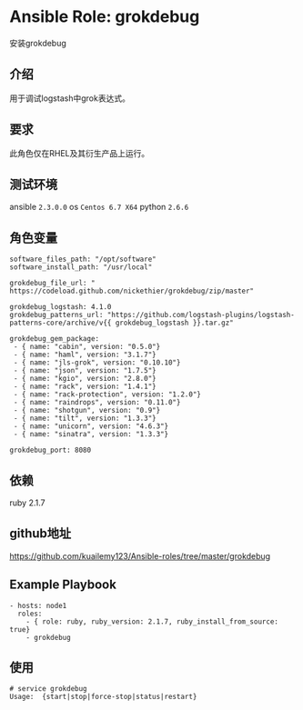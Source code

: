 # Ansible Role: grokdebug

安装grokdebug

## 介绍

用于调试logstash中grok表达式。

## 要求

此角色仅在RHEL及其衍生产品上运行。

## 测试环境

ansible `2.3.0.0`
os `Centos 6.7 X64`
python `2.6.6`

## 角色变量

	software_files_path: "/opt/software"
	software_install_path: "/usr/local"

	grokdebug_file_url: " https://codeload.github.com/nickethier/grokdebug/zip/master"

	grokdebug_logstash: 4.1.0
	grokdebug_patterns_url: "https://github.com/logstash-plugins/logstash-patterns-core/archive/v{{ grokdebug_logstash }}.tar.gz"

	grokdebug_gem_package:
	 - { name: "cabin", version: "0.5.0"}
	 - { name: "haml", version: "3.1.7"}
	 - { name: "jls-grok", version: "0.10.10"}
	 - { name: "json", version: "1.7.5"}
	 - { name: "kgio", version: "2.8.0"}
	 - { name: "rack", version: "1.4.1"}
	 - { name: "rack-protection", version: "1.2.0"}
	 - { name: "raindrops", version: "0.11.0"}
	 - { name: "shotgun", version: "0.9"}
	 - { name: "tilt", version: "1.3.3"}
	 - { name: "unicorn", version: "4.6.3"}
	 - { name: "sinatra", version: "1.3.3"}
	 
	grokdebug_port: 8080

## 依赖

ruby 2.1.7

## github地址
https://github.com/kuailemy123/Ansible-roles/tree/master/grokdebug

## Example Playbook

    - hosts: node1
      roles:
        - { role: ruby, ruby_version: 2.1.7, ruby_install_from_source: true}
        - grokdebug
		
## 使用

```
# service grokdebug
Usage:  {start|stop|force-stop|status|restart}
```